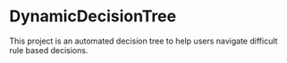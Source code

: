 # DynamicDecisionTree
This project is an automated decision tree to help users navigate difficult rule based decisions.
